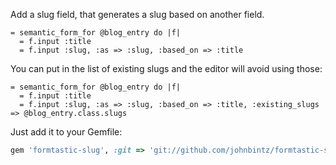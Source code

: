 Add a slug field, that generates a slug based on another field.

``` haml
= semantic_form_for @blog_entry do |f|
  = f.input :title
  = f.input :slug, :as => :slug, :based_on => :title
```

You can put in the list of existing slugs and the editor will avoid using those:

``` haml
= semantic_form_for @blog_entry do |f|
  = f.input :title
  = f.input :slug, :as => :slug, :based_on => :title, :existing_slugs => @blog_entry.class.slugs
```

Just add it to your Gemfile:

``` ruby
gem 'formtastic-slug', :git => 'git://github.com/johnbintz/formtastic-slug.git'
```
